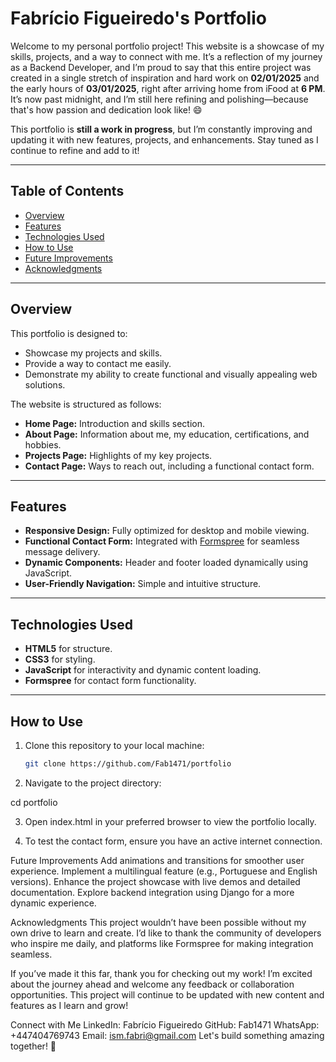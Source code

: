 # Fabrício Figueiredo's Portfolio

Welcome to my personal portfolio project! This website is a showcase of my skills, projects, and a way to connect with me. It’s a reflection of my journey as a Backend Developer, and I’m proud to say that this entire project was created in a single stretch of inspiration and hard work on **02/01/2025** and the early hours of **03/01/2025**, right after arriving home from iFood at **6 PM**. It’s now past midnight, and I’m still here refining and polishing—because that's how passion and dedication look like! 😄

This portfolio is **still a work in progress**, but I’m constantly improving and updating it with new features, projects, and enhancements. Stay tuned as I continue to refine and add to it!

---

## Table of Contents
- [Overview](#overview)
- [Features](#features)
- [Technologies Used](#technologies-used)
- [How to Use](#how-to-use)
- [Future Improvements](#future-improvements)
- [Acknowledgments](#acknowledgments)

---

## Overview

This portfolio is designed to:
- Showcase my projects and skills.
- Provide a way to contact me easily.
- Demonstrate my ability to create functional and visually appealing web solutions.

The website is structured as follows:
- **Home Page:** Introduction and skills section.
- **About Page:** Information about me, my education, certifications, and hobbies.
- **Projects Page:** Highlights of my key projects.
- **Contact Page:** Ways to reach out, including a functional contact form.

---

## Features

- **Responsive Design:** Fully optimized for desktop and mobile viewing.
- **Functional Contact Form:** Integrated with [Formspree](https://formspree.io/) for seamless message delivery.
- **Dynamic Components:** Header and footer loaded dynamically using JavaScript.
- **User-Friendly Navigation:** Simple and intuitive structure.

---

## Technologies Used

- **HTML5** for structure.
- **CSS3** for styling.
- **JavaScript** for interactivity and dynamic content loading.
- **Formspree** for contact form functionality.

---

## How to Use

1. Clone this repository to your local machine:
   ```bash
   git clone https://github.com/Fab1471/portfolio

2. Navigate to the project directory:

cd portfolio

3. Open index.html in your preferred browser to view the portfolio locally.

4. To test the contact form, ensure you have an active internet connection.

Future Improvements
Add animations and transitions for smoother user experience.
Implement a multilingual feature (e.g., Portuguese and English versions).
Enhance the project showcase with live demos and detailed documentation.
Explore backend integration using Django for a more dynamic experience.

Acknowledgments
This project wouldn’t have been possible without my own drive to learn and create. I’d like to thank the community of developers who inspire me daily, and platforms like Formspree for making integration seamless.

If you’ve made it this far, thank you for checking out my work! I’m excited about the journey ahead and welcome any feedback or collaboration opportunities. This project will continue to be updated with new content and features as I learn and grow!

Connect with Me
LinkedIn: Fabrício Figueiredo
GitHub: Fab1471
WhatsApp: +447404769743
Email: ism.fabri@gmail.com
Let's build something amazing together! 🚀
